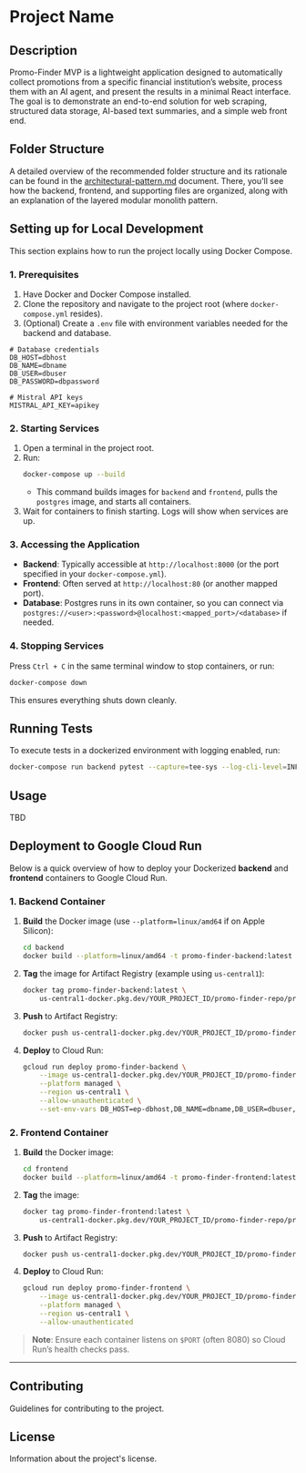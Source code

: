 # Project Name

## Description

Promo-Finder MVP is a lightweight application designed to automatically collect promotions from a specific financial institution’s website, process them with an AI agent, and present the results in a minimal React interface. The goal is to demonstrate an end-to-end solution for web scraping, structured data storage, AI-based text summaries, and a simple web front end.

## Folder Structure

A detailed overview of the recommended folder structure and its rationale can be found in the [architectural-pattern.md](./docs/architectural-pattern.md) document. There, you'll see how the backend, frontend, and supporting files are organized, along with an explanation of the layered modular monolith pattern.

## Setting up for Local Development

This section explains how to run the project locally using Docker Compose.

### 1. Prerequisites

1. Have Docker and Docker Compose installed.
2. Clone the repository and navigate to the project root (where `docker-compose.yml` resides).
3. (Optional) Create a `.env` file with environment variables needed for the backend and database.

```env
# Database credentials
DB_HOST=dbhost
DB_NAME=dbname
DB_USER=dbuser
DB_PASSWORD=dbpassword

# Mistral API keys
MISTRAL_API_KEY=apikey
```

### 2. Starting Services

1. Open a terminal in the project root.
2. Run:
   ```bash
   docker-compose up --build
   ```
   - This command builds images for `backend` and `frontend`, pulls the `postgres` image, and starts all containers.
3. Wait for containers to finish starting. Logs will show when services are up.

### 3. Accessing the Application

- **Backend**: Typically accessible at `http://localhost:8000` (or the port specified in your `docker-compose.yml`).
- **Frontend**: Often served at `http://localhost:80` (or another mapped port).
- **Database**: Postgres runs in its own container, so you can connect via `postgres://<user>:<password>@localhost:<mapped_port>/<database>` if needed.

### 4. Stopping Services

Press `Ctrl + C` in the same terminal window to stop containers, or run:

```bash
docker-compose down
```

This ensures everything shuts down cleanly.

## Running Tests

To execute tests in a dockerized environment with logging enabled, run:

```bash
docker-compose run backend pytest --capture=tee-sys --log-cli-level=INFO
```

## Usage

TBD

## Deployment to Google Cloud Run

Below is a quick overview of how to deploy your Dockerized **backend** and **frontend** containers to Google Cloud Run.

### 1. Backend Container

1. **Build** the Docker image (use `--platform=linux/amd64` if on Apple Silicon):
   ```bash
   cd backend
   docker build --platform=linux/amd64 -t promo-finder-backend:latest .
   ```
2. **Tag** the image for Artifact Registry (example using `us-central1`):
   ```bash
   docker tag promo-finder-backend:latest \
       us-central1-docker.pkg.dev/YOUR_PROJECT_ID/promo-finder-repo/promo-finder-backend:latest
   ```
3. **Push** to Artifact Registry:
   ```bash
   docker push us-central1-docker.pkg.dev/YOUR_PROJECT_ID/promo-finder-repo/promo-finder-backend:latest
   ```
4. **Deploy** to Cloud Run:
   ```bash
   gcloud run deploy promo-finder-backend \
       --image us-central1-docker.pkg.dev/YOUR_PROJECT_ID/promo-finder-repo/promo-finder-backend:latest \
       --platform managed \
       --region us-central1 \
       --allow-unauthenticated \
       --set-env-vars DB_HOST=ep-dbhost,DB_NAME=dbname,DB_USER=dbuser,DB_PASSWORD=dbpassword,MISTRAL_API_KEY=mistralapikey,FRONTEND_URL=frontendurl
   ```

### 2. Frontend Container

1. **Build** the Docker image:
   ```bash
   cd frontend
   docker build --platform=linux/amd64 -t promo-finder-frontend:latest .
   ```
2. **Tag** the image:
   ```bash
   docker tag promo-finder-frontend:latest \
       us-central1-docker.pkg.dev/YOUR_PROJECT_ID/promo-finder-repo/promo-finder-frontend:latest
   ```
3. **Push** to Artifact Registry:
   ```bash
   docker push us-central1-docker.pkg.dev/YOUR_PROJECT_ID/promo-finder-repo/promo-finder-frontend:latest
   ```
4. **Deploy** to Cloud Run:
   ```bash
   gcloud run deploy promo-finder-frontend \
       --image us-central1-docker.pkg.dev/YOUR_PROJECT_ID/promo-finder-repo/promo-finder-frontend:latest \
       --platform managed \
       --region us-central1 \
       --allow-unauthenticated
   ```

> **Note**: Ensure each container listens on `$PORT` (often 8080) so Cloud Run’s health checks pass.

---

## Contributing

Guidelines for contributing to the project.

## License

Information about the project's license.
